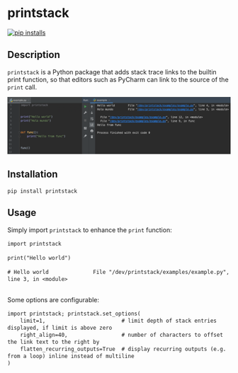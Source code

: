 # printstack
[![pip installs](https://pepy.tech/badge/printstack)](https://pepy.tech/project/printstack)

## Description

`printstack` is a Python package that adds stack trace links to the builtin print function, so that editors such as PyCharm can link to the source of the `print` call.

![](examples/example.png?raw=true)

## Installation

    pip install printstack

## Usage

Simply import `printstack` to enhance the `print` function:

    import printstack

    print("Hello world")
    
    # Hello world              File "/dev/printstack/examples/example.py", line 3, in <module>

<br>Some options are configurable:

    import printstack; printstack.set_options(
        limit=1,                        # limit depth of stack entries displayed, if limit is above zero
        right_align=40,                 # number of characters to offset the link text to the right by
        flatten_recurring_outputs=True  # display recurring outputs (e.g. from a loop) inline instead of multiline
    )
